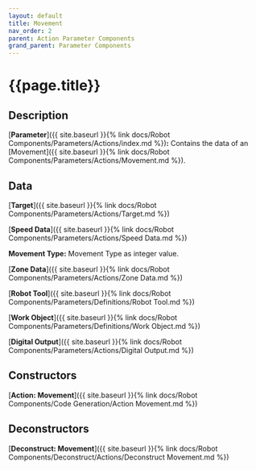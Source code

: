 ```yaml
---
layout: default
title: Movement
nav_order: 2
parent: Action Parameter Components
grand_parent: Parameter Components
---
```


# **{{page.title}}**

## **Description**

[**Parameter**]({{ site.baseurl }}{% link docs/Robot Components/Parameters/Actions/index.md %})**:** Contains the data of an [Movement]({{ site.baseurl }}{% link docs/Robot Components/Parameters/Actions/Movement.md %}).

## **Data**

[**Target**]({{ site.baseurl }}{% link docs/Robot Components/Parameters/Actions/Target.md %})

[**Speed Data**]({{ site.baseurl }}{% link docs/Robot Components/Parameters/Actions/Speed Data.md %})

**Movement Type:** Movement Type as integer value.

[**Zone Data**]({{ site.baseurl }}{% link docs/Robot Components/Parameters/Actions/Zone Data.md %})

[**Robot Tool**]({{ site.baseurl }}{% link docs/Robot Components/Parameters/Definitions/Robot Tool.md %})

[**Work Object**]({{ site.baseurl }}{% link docs/Robot Components/Parameters/Definitions/Work Object.md %})
 
[**Digital Output**]({{ site.baseurl }}{% link docs/Robot Components/Parameters/Actions/Digital Output.md %})

## **Constructors**

[**Action: Movement**]({{ site.baseurl }}{% link docs/Robot Components/Code Generation/Action Movement.md %})

## **Deconstructors**

[**Deconstruct: Movement**]({{ site.baseurl }}{% link docs/Robot Components/Deconstruct/Actions/Deconstruct Movement.md %})